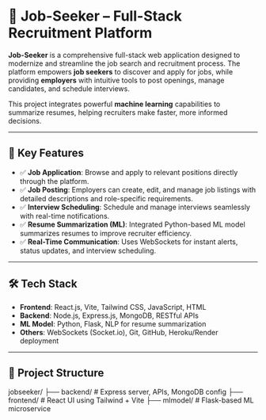 # 💼 Job-Seeker – Full-Stack Recruitment Platform

**Job-Seeker** is a comprehensive full-stack web application designed to modernize and streamline the job search and recruitment process. The platform empowers **job seekers** to discover and apply for jobs, while providing **employers** with intuitive tools to post openings, manage candidates, and schedule interviews.

This project integrates powerful **machine learning** capabilities to summarize resumes, helping recruiters make faster, more informed decisions.

---

## 🚀 Key Features

- ✅ **Job Application**: Browse and apply to relevant positions directly through the platform.
- ✅ **Job Posting**: Employers can create, edit, and manage job listings with detailed descriptions and role-specific requirements.
- ✅ **Interview Scheduling**: Schedule and manage interviews seamlessly with real-time notifications.
- ✅ **Resume Summarization (ML)**: Integrated Python-based ML model summarizes resumes to improve recruiter efficiency.
- ✅ **Real-Time Communication**: Uses WebSockets for instant alerts, status updates, and interview scheduling.

---

## 🛠️ Tech Stack

- **Frontend**: React.js, Vite, Tailwind CSS, JavaScript, HTML
- **Backend**: Node.js, Express.js, MongoDB, RESTful APIs
- **ML Model**: Python, Flask, NLP for resume summarization
- **Others**: WebSockets (Socket.io), Git, GitHub, Heroku/Render deployment

---

## 📁 Project Structure

jobseeker/
├── backend/ # Express server, APIs, MongoDB config
├── frontend/ # React UI using Tailwind + Vite
├── mlmodel/ # Flask-based ML microservice




